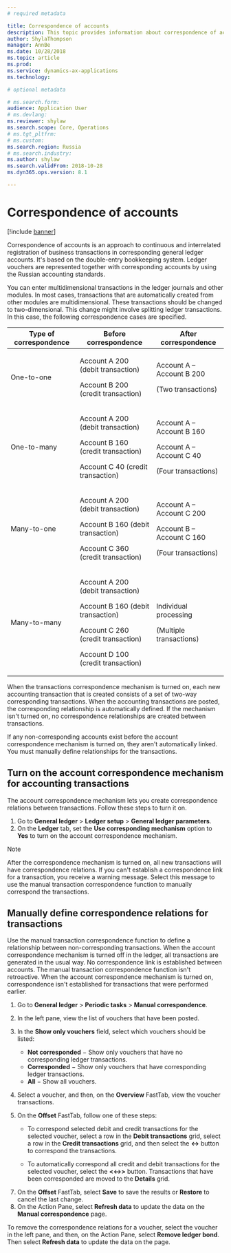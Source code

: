```yaml
---
# required metadata

title: Correspondence of accounts
description: This topic provides information about correspondence of accounts in Russia.
author: ShylaThompson
manager: AnnBe
ms.date: 10/28/2018
ms.topic: article
ms.prod: 
ms.service: dynamics-ax-applications
ms.technology: 

# optional metadata

# ms.search.form: 
audience: Application User
# ms.devlang: 
ms.reviewer: shylaw
ms.search.scope: Core, Operations
# ms.tgt_pltfrm: 
# ms.custom: 
ms.search.region: Russia
# ms.search.industry: 
ms.author: shylaw
ms.search.validFrom: 2018-10-28
ms.dyn365.ops.version: 8.1

---
```


# Correspondence of accounts

[!include [banner](../includes/banner.md)]

Correspondence of accounts is an approach to continuous and interrelated registration of business transactions in corresponding general ledger accounts. It's based on the double-entry bookkeeping system. Ledger vouchers are represented together with corresponding accounts by using the Russian accounting standards.

You can enter multidimensional transactions in the ledger journals and other modules. In most cases, transactions that are automatically created from other modules are multidimensional. These transactions should be changed to two-dimensional. This change might involve splitting ledger transactions. In this case, the following correspondence cases are specified.

<table>
<thead>
<tr>
<th>Type of correspondence</th>
<th>Before correspondence</th>
<th>After correspondence</th>
</tr>
</thead>
<tbody>
<tr>
<td>One-to-one</td>
<td>
<p>Account A 200 (debit transaction)</p>
<p>Account B 200 (credit transaction)</p>
</td>
<td>
<p>Account A – Account B 200</p>
<p>(Two transactions)</p>
</td>
</tr>
<tr>
<td>One-to-many</td>
<td>
<p>Account A 200 (debit transaction)</p>
<p>Account B 160 (credit transaction)</p>
<p>Account C 40 (credit transaction)</p>
</td>
<td>
<p>Account A – Account B 160</p>
<p>Account A – Account C 40</p>
<p>(Four transactions)</p>
</td>
</tr>
<tr>
<td>Many-to-one</td>
<td>
<p>Account A 200 (debit transaction)</p>
<p>Account B 160 (debit transaction)</p>
<p>Account C 360 (credit transaction)</p>
</td>
<td>
<p>Account A – Account C 200</p>
<p>Account B – Account C 160</p>
<p>(Four transactions)</p>
</td>
</tr>
<tr>
<td>Many-to-many</td>
<td>
<p>Account A 200 (debit transaction)</p>
<p>Account B 160 (debit transaction)</p>
<p>Account C 260 (credit transaction)</p>
<p>Account D 100 (credit transaction)</p>
</td>
<td>
<p>Individual processing</p>
<p>(Multiple transactions)</p>
</td>
</tr>
</tbody>
</table>

When the transactions correspondence mechanism is turned on, each new accounting transaction that is created consists of a set of two-way corresponding transactions. When the accounting transactions are posted, the corresponding relationship is automatically defined. If the mechanism isn't turned on, no correspondence relationships are created between transactions.

If any non-corresponding accounts exist before the account correspondence mechanism is turned on, they aren't automatically linked. You must manually define relationships for the transactions.

## Turn on the account correspondence mechanism for accounting transactions 

The account correspondence mechanism lets you create correspondence relations between transactions. Follow these steps to turn it on.

1. Go to **General ledger** \> **Ledger setup** \> **General ledger parameters**.
2. On the **Ledger** tab, set the **Use corresponding mechanism** option to **Yes** to turn on the account correspondence mechanism.

> [!NOTE]
> After the correspondence mechanism is turned on, all new transactions will have correspondence relations. If you can't establish a correspondence link for a transaction, you receive a warning message. Select this message to use the manual transaction correspondence function to manually correspond the transactions.

## Manually define correspondence relations for transactions

Use the manual transaction correspondence function to define a relationship between non-corresponding transactions. When the account correspondence mechanism is turned off in the ledger, all transactions are generated in the usual way. No correspondence link is established between accounts. The manual transaction correspondence function isn't retroactive. When the account correspondence mechanism is turned on, correspondence isn't established for transactions that were performed earlier.

1. Go to **General ledger** \> **Periodic tasks** \> **Manual correspondence**.
2. In the left pane, view the list of vouchers that have been posted.
3. In the **Show only vouchers** field, select which vouchers should be listed:

    - **Not corresponded** − Show only vouchers that have no corresponding ledger transactions.
    - **Corresponded** − Show only vouchers that have corresponding ledger transactions.
    - **All** − Show all vouchers.

4. Select a voucher, and then, on the **Overview** FastTab, view the voucher transactions.
5. On the **Offset** FastTab, follow one of these steps:

    - To correspond selected debit and credit transactions for the selected voucher, select a row in the **Debit transactions** grid, select a row in the **Credit transactions** grid, and then select the **\<-\>** button to correspond the transactions.

    - To automatically correspond all credit and debit transactions for the selected voucher, select the **\<\<-\>\>** button.
    Transactions that have been corresponded are moved to the **Details** grid.
    
 <!--add here screenshot Correspondence-Offset from WI-->

7. On the **Offset** FastTab, select **Save** to save the results or **Restore** to cancel the last change.
8. On the Action Pane, select **Refresh data** to update the data on the **Manual correspondence** page.

To remove the correspondence relations for a voucher, select the voucher in the left pane, and then, on the Action Pane, select **Remove ledger bond**. Then select **Refresh data** to update the data on the page.
